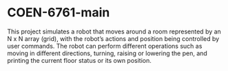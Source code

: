# COEN-6761-main
This project simulates a robot that moves around a room represented by an N x N array (grid), with the robot’s actions and position being controlled by user commands. The robot can perform different operations such as moving in different directions, turning, raising or lowering the pen, and printing the current floor status or its own position.
